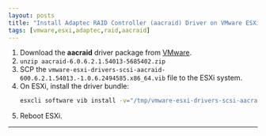 ```yaml
---
layout: posts
title: "Install Adaptec RAID Controller (aacraid) Driver on VMware ESXi"
tags: [vmware,esxi,adaptec,raid,aacraid]
---
```


1. Download the **aacraid** driver package from [VMware](https://my.vmware.com/group/vmware/details?downloadGroup=DT-ESXI60-ADAPTEC-AACRAID-62152011&productId=491).
2. `unzip aacraid-6.0.6.2.1.54013-5685402.zip`
3. SCP the `vmware-esxi-drivers-scsi-aacraid-600.6.2.1.54013.-1.0.6.2494585.x86_64.vib` file to the ESXi system.
4. On ESXi, install the driver bundle:
   ```bash
   esxcli software vib install -v="/tmp/vmware-esxi-drivers-scsi-aacraid-600.6.2.1.54013.-1.0.6.2494585.x86_64.vib" --no-sig-check
   ```
5. Reboot ESXi.

---
